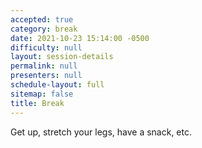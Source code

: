 ```yaml
---
accepted: true
category: break
date: 2021-10-23 15:14:00 -0500
difficulty: null
layout: session-details
permalink: null
presenters: null
schedule-layout: full
sitemap: false
title: Break
---
```


Get up, stretch your legs, have a snack, etc.
